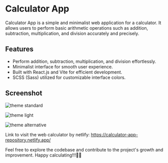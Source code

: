 # Calculator App 

Calculator App is a simple and minimalist web application for a calculator. It allows users to perform basic arithmetic operations such as addition, subtraction, multiplication, and division accurately and precisely.

## Features

- Perform addition, subtraction, multiplication, and division effortlessly.
- Minimalist interface for smooth user experience.
- Built with React.js and Vite for efficient development.
- SCSS (Sass) utilized for customizable interface colors.


## Screenshot

![theme standard](./public/design/desktop-theme-standard.png)

![theme light](./public/design/desktop-theme-light.png)

![theme alternative](./public/design/desktop-theme-alternative.png)

Link to visit the web calculator by netlify: https://calculator-app-repository.netlify.app/

Feel free to explore the codebase and contribute to the project's growth and improvement. Happy calculating!!!👋👋
